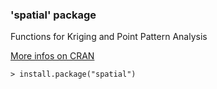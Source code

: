 ### 'spatial' package

Functions for Kriging and Point Pattern Analysis

[More infos on CRAN](https://cran.r-project.org/package=spatial)
```
> install.package("spatial")
```
